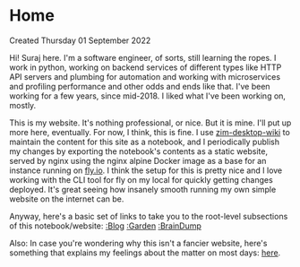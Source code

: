 # Home
Created Thursday 01 September 2022

Hi! Suraj here. I'm a software engineer, of sorts, still learning the ropes. I work in python, working on backend services of different types like HTTP API servers and plumbing for automation and working with microservices and profiling performance and other odds and ends like that. I've been working for a few years, since mid-2018. I liked what I've been working on, mostly.

This is my website. It's nothing professional, or nice. But it is mine. I'll put up more here, eventually. For now, I think, this is fine. I use [zim-desktop-wiki](http://github.com/zim-desktop-wiki/zim-desktop-wiki) to maintain the content for this site as a notebook, and I periodically publish my changes by exporting the notebook's contents as a static website, served by nginx using the nginx alpine Docker image as a base for an instance running on [fly.io](https://fly.io). I think the setup for this is pretty nice and I love working with the CLI tool for fly on my local for quickly getting changes deployed. It's great seeing how insanely smooth running my own simple website on the internet can be.

Anyway, here's a basic set of links to take you to the root-level subsections of this notebook/website:
[:Blog](./Blog.md)
[:Garden](./Garden.md)
[:BrainDump](./BrainDump.md)

Also: In case you're wondering why this isn't a fancier website, here's something that explains my feelings about the matter on most days: [here](./Home/f39001.png).

